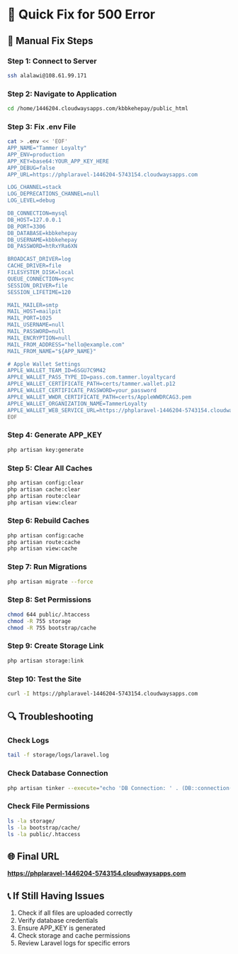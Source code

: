 # 🚨 Quick Fix for 500 Error

## 🔧 Manual Fix Steps

### Step 1: Connect to Server
```bash
ssh alalawi@108.61.99.171
```

### Step 2: Navigate to Application
```bash
cd /home/1446204.cloudwaysapps.com/kbbkehepay/public_html
```

### Step 3: Fix .env File
```bash
cat > .env << 'EOF'
APP_NAME="Tammer Loyalty"
APP_ENV=production
APP_KEY=base64:YOUR_APP_KEY_HERE
APP_DEBUG=false
APP_URL=https://phplaravel-1446204-5743154.cloudwaysapps.com

LOG_CHANNEL=stack
LOG_DEPRECATIONS_CHANNEL=null
LOG_LEVEL=debug

DB_CONNECTION=mysql
DB_HOST=127.0.0.1
DB_PORT=3306
DB_DATABASE=kbbkehepay
DB_USERNAME=kbbkehepay
DB_PASSWORD=htRxYRa6XN

BROADCAST_DRIVER=log
CACHE_DRIVER=file
FILESYSTEM_DISK=local
QUEUE_CONNECTION=sync
SESSION_DRIVER=file
SESSION_LIFETIME=120

MAIL_MAILER=smtp
MAIL_HOST=mailpit
MAIL_PORT=1025
MAIL_USERNAME=null
MAIL_PASSWORD=null
MAIL_ENCRYPTION=null
MAIL_FROM_ADDRESS="hello@example.com"
MAIL_FROM_NAME="${APP_NAME}"

# Apple Wallet Settings
APPLE_WALLET_TEAM_ID=6SGU7C9M42
APPLE_WALLET_PASS_TYPE_ID=pass.com.tammer.loyaltycard
APPLE_WALLET_CERTIFICATE_PATH=certs/tammer.wallet.p12
APPLE_WALLET_CERTIFICATE_PASSWORD=your_password
APPLE_WALLET_WWDR_CERTIFICATE_PATH=certs/AppleWWDRCAG3.pem
APPLE_WALLET_ORGANIZATION_NAME=TammerLoyalty
APPLE_WALLET_WEB_SERVICE_URL=https://phplaravel-1446204-5743154.cloudwaysapps.com/api/v1/apple-wallet
EOF
```

### Step 4: Generate APP_KEY
```bash
php artisan key:generate
```

### Step 5: Clear All Caches
```bash
php artisan config:clear
php artisan cache:clear
php artisan route:clear
php artisan view:clear
```

### Step 6: Rebuild Caches
```bash
php artisan config:cache
php artisan route:cache
php artisan view:cache
```

### Step 7: Run Migrations
```bash
php artisan migrate --force
```

### Step 8: Set Permissions
```bash
chmod 644 public/.htaccess
chmod -R 755 storage
chmod -R 755 bootstrap/cache
```

### Step 9: Create Storage Link
```bash
php artisan storage:link
```

### Step 10: Test the Site
```bash
curl -I https://phplaravel-1446204-5743154.cloudwaysapps.com
```

## 🔍 Troubleshooting

### Check Logs
```bash
tail -f storage/logs/laravel.log
```

### Check Database Connection
```bash
php artisan tinker --execute="echo 'DB Connection: ' . (DB::connection()->getPdo() ? 'OK' : 'FAILED');"
```

### Check File Permissions
```bash
ls -la storage/
ls -la bootstrap/cache/
ls -la public/.htaccess
```

## 🌐 Final URL
**https://phplaravel-1446204-5743154.cloudwaysapps.com**

## 📞 If Still Having Issues
1. Check if all files are uploaded correctly
2. Verify database credentials
3. Ensure APP_KEY is generated
4. Check storage and cache permissions
5. Review Laravel logs for specific errors 